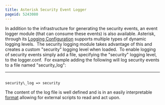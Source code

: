 ```yaml
---
title: Asterisk Security Event Logger
pageid: 5243080
---
```


In addition to the infrastructure for generating the security events, an event logger module (that can consume these events) is also available. Asterisk, through its [Logging Configuration](/Configuration/Core-Configuration/Logging-Configuration) supports multiple types of dynamic logging levels.  The security logging module takes advantage of this and creates a custom "security" logging level when loaded.  To enable logging of security events simply add a file, specifying the "security" logging level, to the logger.conf.  For example adding the following will log security events to a file named "security\_log":




---

  
  


```

security\_log => security

```


The content of the log file is well defined and is in an easily interpretable [format](/Security-Log-File-Format) allowing for external scripts to read and act upon.

